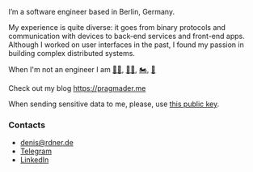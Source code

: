 I’m a software engineer based in Berlin, Germany.

My experience is quite diverse: it goes from binary protocols and communication with devices to back-end services and front-end apps. Although I worked on user interfaces in the past, I found my passion in building complex distributed systems.

When I'm not an engineer I am [🏃🏻](https://connect.garmin.com/modern/profile/ccb91222-2fcb-4ba6-87c6-efe33b58650e), [🚴🏻](https://connect.garmin.com/modern/profile/ccb91222-2fcb-4ba6-87c6-efe33b58650e), [🏍](https://pragmader.me/posts/motorbike/), [🎸](https://rdner.bandcamp.com)

Check out my blog https://pragmader.me

When sending sensitive data to me, please, use [this public key](https://pragmader.me/about/public-key.txt).

### Contacts
* [denis@rdner.de](mailto:denis@rdner.de)
* [Telegram](https://telegram.me/den_rdner)
* [LinkedIn](https://www.linkedin.com/in/rdner)
